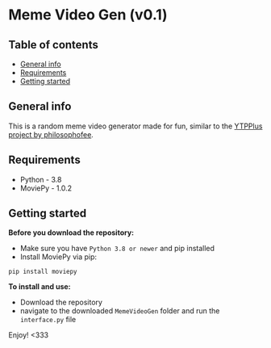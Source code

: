 # Meme Video Gen (v0.1) 

## Table of contents
* [General info](#general-info)
* [Requirements](#requirements)
* [Getting started](#getting-started)

## General info
This is a random meme video generator made for fun, similar to the [YTPPlus project by philosophofee](https://github.com/philosophofee/YTPPlus "github repository for YTPPlus").

## Requirements
- Python - 3.8
- MoviePy - 1.0.2

## Getting started
**Before you download the repository:**
- Make sure you have ``Python 3.8 or newer`` and pip installed
- Install MoviePy via pip: 
```
pip install moviepy
```

**To install and use:**
- Download the repository
- navigate to the downloaded ``MemeVideoGen`` folder and run the ``interface.py`` file

Enjoy! <333
